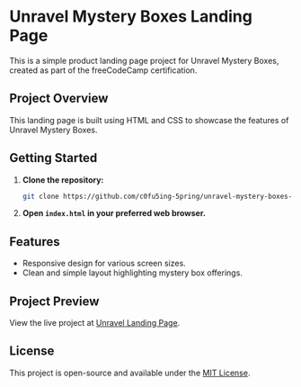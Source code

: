 # Unravel Mystery Boxes Landing Page

This is a simple product landing page project for Unravel Mystery Boxes, created as part of the freeCodeCamp certification.

## Project Overview

This landing page is built using HTML and CSS to showcase the features of Unravel Mystery Boxes.

## Getting Started

1. **Clone the repository:**

    ```bash
    git clone https://github.com/c0fu5ing-5pring/unravel-mystery-boxes-landing.git
    ```

2. **Open `index.html` in your preferred web browser.**

## Features

- Responsive design for various screen sizes.
- Clean and simple layout highlighting mystery box offerings.

## Project Preview

View the live project at [Unravel Landing Page](https://c0nfu5ing-5pring.github.io/unravel).

## License

This project is open-source and available under the [MIT License](LICENSE).
